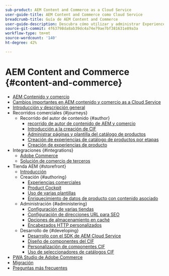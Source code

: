```yaml
---
sub-product: AEM Content and Commerce as a Cloud Service
user-guide-title: AEM Content and Commerce como Cloud Service
breadcrumb-title: Guía de AEM Content and Commerce
user-guide-description: Descubra cómo utilizar y administrar Experience Manager Content and Commerce as a Cloud Service.
source-git-commit: 4f63798da8ab39dc4a74e79ae7bf381631e89a3a
workflow-type: tm+mt
source-wordcount: '140'
ht-degree: 42%

---
```



# AEM Content and Commerce {#content-and-commerce}

+ [AEM Contenido y comercio](/help/commerce-cloud/home.md)
+ [Cambios importantes en AEM contenido y comercio as a Cloud Service](changes.md)
+ [Introducción y descripción general](introduction.md)
+ Recorridos comerciales {#journeys}
   + Recorrido del autor de contenido {#author}
      + [recorrido de autor de contenido de AEM y comercio](/help/commerce-cloud/commerce-journeys/aem-commerce-content-author/overview.md)
      + [Introducción a la creación de CIF](/help/commerce-cloud/commerce-journeys/aem-commerce-content-author/getting-started.md)
      + [Administrar páginas y plantilla del catálogo de productos](/help/commerce-cloud/commerce-journeys/aem-commerce-content-author/catalog-templates.md)
      + [Creación de experiencias de catálogo de productos por etapas](/help/commerce-cloud/commerce-journeys/aem-commerce-content-author/staged-catalog.md)
      + [Creación de experiencias de producto](/help/commerce-cloud/commerce-journeys/aem-commerce-content-author/product-experience-management.md)
+ Integraciones {#integrations}
   + [Adobe Commerce](integrating/magento.md)
   + [Solución de comercio de terceros](integrating/third-party.md)
+ Tienda AEM {#storefront}
   + [Introducción](getting-started.md)
   + Creación {#authoring}
      + [Experiencias comerciales](authoring/authoring-commerce-experiences.md)
      + [Product Cockpit](authoring/product-cockpit.md)
      + [Uso de varias plantillas](authoring/multi-template-usage.md)
      + [Enriquecimiento de datos de producto con contenido asociado](authoring/enrich-product-associated-content.md)
   + Administración {#administering}
      + [Configuración de varias tiendas](configuring/multi-store-setup.md)
      + [Configuración de direcciones URL para SEO](configuring/advanced-url-configuration.md)
      + [Opciones de almacenamiento en caché](configuring/caching.md)
      + [Encabezados HTTP personalizados](/help/commerce-cloud/configuring/custom-http-headers.md)
   + Desarrollo de {#developing}
      + [Desarrollo con el SDK de AEM Cloud Service](develop.md)
      + [Diseño de componentes del CIF](customizing/style-cif-component.md)
      + [Personalización de componentes CIF](customizing/customize-cif-components.md)
      + [Uso de seleccionadores de catálogos CIF](customizing/use-cif-pickers.md)
+ [PWA Studio de Adobe Commerce](/help/commerce-cloud/pwa-studio/getting-started.md)
+ [Migración](migration.md)
+ [Preguntas más frecuentes](faq.md)
